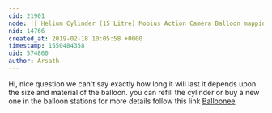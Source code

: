 ```yaml
---
cid: 21901
node: ![ Helium Cylinder (15 Litre) Mobius Action Camera Balloon mapping Kit How long will my cylinder last?](../notes/suman/08-18-2017/helium-cylinder-15-litre-mobius-action-camera-balloon-mapping-kit-how-long-will-my-cylinder-last)
nid: 14766
created_at: 2019-02-18 10:05:58 +0000
timestamp: 1550484358
uid: 574860
author: Arsath
---
```


 Hi, nice question we can't say exactly how long it will last it depends upon the size and material of the balloon. you can refill the cylinder or buy a new one in the balloon stations for more details follow this link [Balloonee](http://www.balloonee.com/products/)